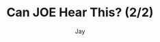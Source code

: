 ---
media: "images/rounds/round_1/can_joe_hear_this_2.png"
media_type: image
title: Can JOE Hear This? (2/2)
author: [Jay]
desc: REL tries to talk behind JOE's back, right in front of him too!
---